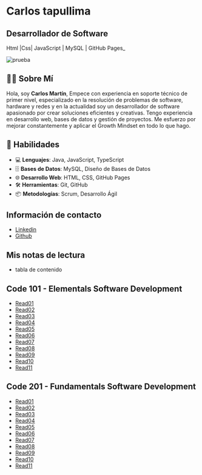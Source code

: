 # Carlos tapullima

## Desarrollador de Software ##

Html |Css| JavaScript | MySQL | GitHub Pages\_

![prueba](https://github.com/user-attachments/assets/5a778c14-1d89-4b28-a7a0-34c292a1d546)

## 👨‍💻 Sobre Mí

Hola, soy **Carlos Martín**, Empece con experiencia en soporte técnico de primer nivel, especializado en la resolución de problemas de software, hardware y redes y en la actualidad soy un desarrollador de software apasionado por crear soluciones eficientes y creativas. Tengo experiencia en desarrollo web, bases de datos y gestión de proyectos. Me esfuerzo por mejorar constantemente y aplicar el Growth Mindset en todo lo que hago.

## 💼 Habilidades

- 💻 **Lenguajes**: Java, JavaScript, TypeScript
- 🗄️ **Bases de Datos**: MySQL, Diseño de Bases de Datos
- 🌐 **Desarrollo Web**: HTML, CSS, GitHub Pages
- 🛠️ **Herramientas**: Git, GitHub
- 📦 **Metodologías**: Scrum, Desarrollo Ágil

## Información de contacto

- [Linkedin](https://www.linkedin.com/in/carlos-tapullima/)
- [Github](https://github.com/ctapullimap)

## Mis notas de lectura

- tabla de contenido

## Code 101 - Elementals Software Development

- [Read01](./101/read01.md)
- [Read02](./101/read02.md)
- [Read03](./101/read03.md)
- [Read04](./101/read04.md)
- [Read05](./101/read05.md)
- [Read06](./101/read06.md)
- [Read07](./101/read07.md)
- [Read08](./101/read08.md)
- [Read09](./101/read09.md)
- [Read10](./101/read10.md)
- [Read11](./101/read11.md)

## Code 201 - Fundamentals Software Development

- [Read01](/101/read01.md)
- [Read02](/101/read02.md)
- [Read03](/101/read03.md)
- [Read04](/101/read04.md)
- [Read05](/101/read05.md)
- [Read06](/101/read06.md)
- [Read07](/101/read07.md)
- [Read08](/101/read08.md)
- [Read09](/101/read09.md)
- [Read10](/101/read10.md)
- [Read11](/101/read11.md)
